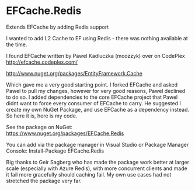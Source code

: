 EFCache.Redis
=============

Extends EFCache by adding Redis support

I wanted to add L2 Cache to EF using Redis - there was nothing available at the time.

I found EFCache written by Pawel Kadluczka (moozzyk) over on CodePlex
http://efcache.codeplex.com/

http://www.nuget.org/packages/EntityFramework.Cache

Which gave me a very good starting point. I forked EFCache and asked Pawel to pull my changes, however for very good 
reasons, Pawel declined to do so. I added dependencies to the core EFCache project that Pawel didnt want to force
every consumer of EFCache to carry. He suggested I create my own NuGet Package, and use EFCache as a dependency
instead. So here it is, here is my code.

See the package on NuGet:
https://www.nuget.org/packages/EFCache.Redis

You can add via the package manager in Visual Studio or Package Manager Console: Install-Package EFCache.Redis

Big thanks to Geir Sagberg who has made the package work better at larger scale (especially with Azure Redis), with more concurrent clients and made it fail more gracefully should caching fail. My own use cases had not stretched the package very far.
